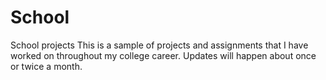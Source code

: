 School
======

School projects
This is a sample of projects and assignments that I have worked on throughout my college career. Updates will happen about once or twice a month.

